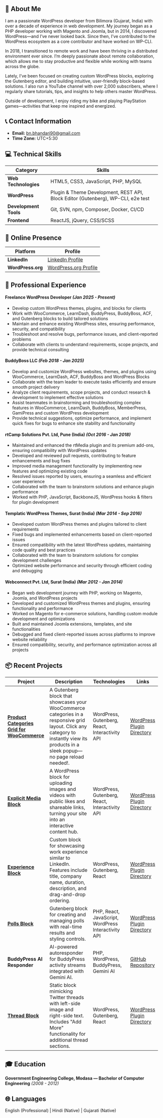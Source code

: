 ## 🚀 About Me

I am a passionate WordPress developer from Bilimora (Gujarat, India) with over a decade of experience in web development. My journey began as a PHP developer working with Magento and Joomla, but in 2014, I discovered WordPress—and I’ve never looked back. Since then, I’ve contributed to the WordPress ecosystem as a core contributor and have worked on WP-CLI.

In 2018, I transitioned to remote work and have been thriving in a distributed environment ever since. I’m deeply passionate about remote collaboration, which allows me to stay productive and flexible while working with teams across the globe.

Lately, I’ve been focused on creating custom WordPress blocks, exploring the Gutenberg editor, and building intuitive, user-friendly block-based solutions. I also run a YouTube channel with over 2,000 subscribers, where I regularly share tutorials, tips, and insights to help others master WordPress.

Outside of development, I enjoy riding my bike and playing PlayStation games—activities that keep me inspired and energized.
## 📞 Contact Information

- **Email:** [bn.bhandari90@gmail.com](mailto:bn.bhandari90@gmail.com)
- **Time Zone:** UTC+5:30

## 💻 Technical Skills

| Category | Skills |
|----------|--------|
| **Web Technologies** | HTML5, CSS3, JavaScript, PHP, MySQL |
| **WordPress** | Plugin & Theme Development, REST API, Block Editor (Gutenberg), WP-CLI, e2e test |
| **Development Tools** | Git, SVN, npm, Composer, Docker, CI/CD |
| **Frontend** | ReactJS, jQuery, CSS/SCSS |

## 📱 Online Presence

| Platform | Profile |
|----------|---------|
| **LinkedIn** | [LinkedIn Profile](https://www.linkedin.com/in/bhargav-bhandari-2b10a044/) |
| **WordPress.org** | [WordPress.org Profile](https://profiles.wordpress.org/bhargavbhandari90/) |

## 💼 Professional Experience

#### **Freelance WordPress Developer** *(Jan 2025 - Present)*
- Develop custom WordPress themes, plugins, and blocks for clients
- Work with WooCommerce, LearnDash, BuddyPress, BuddyBoss, ACF, and Gutenberg blocks to build tailored solutions
- Maintain and enhance existing WordPress sites, ensuring performance, security, and compatibility
- Troubleshoot and resolve bugs, performance issues, and client-reported problems
- Collaborate with clients to understand requirements, scope projects, and provide technical consulting

#### **BuddyBoss LLC** *(Feb 2018 - Jan 2025)*
- Develop and customize WordPress websites, themes, and plugins using WooCommerce, LearnDash, ACF, BuddyBoss and WordPress Blocks
- Collaborate with the team leader to execute tasks efficiently and ensure smooth project delivery
- Analyze client requirements, scope projects, and conduct research & development to implement effective solutions
- Assist teammates in brainstorming and troubleshooting complex features in WooCommerce, LearnDash, BuddyBoss, MemberPress, GamiPress and custom WordPress development
- Provide technical suggestions, optimize performance, and implement quick fixes for bugs to enhance site stability and functionality

#### **rtCamp Solutions Pvt. Ltd, Pune (India)** *(Oct 2016 - Jan 2018)*
- Maintained and enhanced the rtMedia plugin and its premium add-ons, ensuring compatibility with WordPress updates
- Developed and reviewed pull requests, contributing to feature enhancements and bug fixes
- Improved media management functionality by implementing new features and optimizing existing code
- Resolved issues reported by users, ensuring a seamless and efficient user experience
- Collaborated with the team to brainstorm solutions and enhance plugin performance
- Worked with PHP, JavaScript, BackboneJS, WordPress hooks & filters for plugin development

#### **Templatic WordPress Themes, Surat (India)** *(Mar 2014 - Sep 2016)*
- Developed custom WordPress themes and plugins tailored to client requirements
- Fixed bugs and implemented enhancements based on client-reported issues
- Ensured compatibility with the latest WordPress updates, maintaining code quality and best practices
- Collaborated with the team to brainstorm solutions for complex development challenges
- Optimized website performance and security through efficient coding and debugging

#### **Webconnect Pvt. Ltd, Surat (India)** *(Mar 2012 - Jan 2014)*
- Began web development journey with PHP, working on Magento, Joomla, and WordPress projects
- Developed and customized WordPress themes and plugins, ensuring functionality and performance
- Worked on Magento for e-commerce solutions, handling custom module development and optimizations
- Built and maintained Joomla extensions, templates, and site functionalities
- Debugged and fixed client-reported issues across platforms to improve website reliability
- Ensured compatibility, security, and performance optimization across all projects

## 📦 Recent Projects

| Project | Description | Technologies | Links |
|---------|-------------|--------------|-------|
| **[Product Categories Grid for WooCommerce](https://github.com/BhargavBhandari90/product-categories-grid-block)** | A Gutenberg block that showcases your WooCommerce categories in a responsive grid layout. Click any category to instantly view its products in a sleek popup—no page reload needed!. | WordPress, Gutenberg, React, Interactivity API | [WordPress Plugin Directory](https://wordpress.org/plugins/product-categories-grid-block/) |
| **[Explicit Media Block](https://github.com/BhargavBhandari90/explicit-media-block/)** | A WordPress block for uploading images and videos with public likes and shareable links, turning your site into an interactive content hub. | WordPress, Gutenberg, React, Interactivity API | [WordPress Plugin Directory](https://wordpress.org/plugins/explicit-media-block/) |
| **[Experience Block](https://github.com/BhargavBhandari90/experience-block)** | Custom block for showcasing work experience similar to LinkedIn. Features include title, company name, duration, description, and drag-and-drop ordering. | WordPress, Gutenberg, React | [WordPress Plugin Directory](https://wordpress.org/plugins/experience-block/) |
| **[Polls Block](https://github.com/BhargavBhandari90/polls-block)** | Gutenberg block for creating and managing polls with real-time results and styling controls. | PHP, React, JavaScript, WordPress Interactivity API | [WordPress Plugin Directory](https://wordpress.org/plugins/polls-block/) |
| **BuddyPress AI Responder** | AI-powered autoresponder for BuddyPress activity streams integrated with Gemini AI. | PHP, WordPress, BuddyPress, Gemini AI | [GitHub Repository](https://github.com/BhargavBhandari90/bp-ai-responder) |
| **[Thread Block](https://github.com/BhargavBhandari90/thread-block)** | Static block mimicking Twitter threads with left-side image and right-side text. Includes "Add More" functionality for additional thread sections. | WordPress, Gutenberg, React | [WordPress Plugin Directory](https://wordpress.org/plugins/thread-block/) |

## 🎓 Education

**Government Engineering College, Modasa — Bachelor of Computer Engineering** *(2008 - 2012)*

## 🌐 Languages

English (Professional) | Hindi (Native) | Gujarati (Native)



